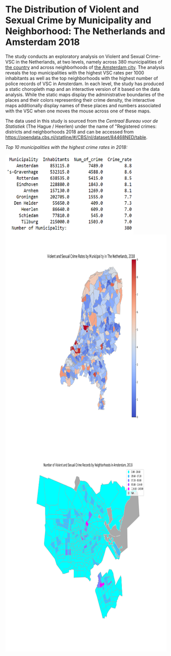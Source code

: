 # The Distribution of Violent and Sexual Crime by Municipality and Neighborhood: The Netherlands and Amsterdam 2018

The study conducts an exploratory analysis on Violent and Sexual Crime-VSC in the Netherlands, at two levels, namely across 380 municipalities of [the country](https://github.com/muratko357/Netherlands-Crime-Analysis/blob/main/NL_Crime_rates_by_municipality.ipynb) and across neighborhoods of [the Amsterdam city](https://github.com/muratko357/Netherlands-Crime-Analysis/blob/main/Crime_by_neighborhood_Amsterdam.ipynb). The analysis reveals the top municipalities with the highest VSC rates per 1000 inhabitants as well as the top neighborhoods with the highest number of police records of VSC in Amsterdam. In each level, the study has produced a static choropleth map and an interactive version of it based on the data analysis. While the static maps display the administrative boundaries of the places and their colors representing their crime density, the interactive maps additionally display names of these places and numbers associated with the VSC when one moves the mouse across one of these maps.

The data used in this study is sourced from the *Centraal Bureau voor de Statistiek* (The Hague / Heerlen) under the name of "Registered crimes: districts and neighborhoods 2018 and can be accessed from https://opendata.cbs.nl/statline/#/CBS/nl/dataset/84468NED/table.  

*Top 10 municipalities with the highest crime rates in 2018:*

<img align="center" width="400" height="250" src="/Images/table for crime rate by municipality.png">

<img align="left" width="750" height="650" src="/Images/NL_crime_rates.png"> 

<img align="center" width="750" height="650" src="/Images/Amsterdam_crime_map.png">
